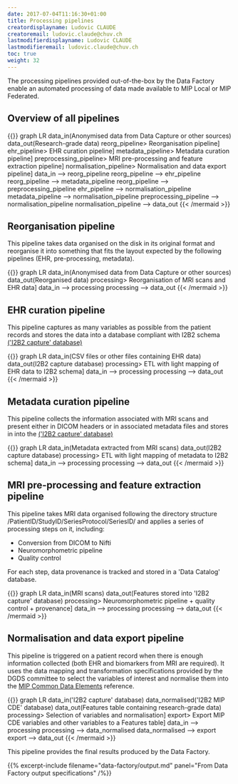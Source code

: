 ```yaml
---
date: 2017-07-04T11:16:30+01:00
title: Processing pipelines
creatordisplayname: Ludovic CLAUDE
creatoremail: ludovic.claude@chuv.ch
lastmodifierdisplayname: Ludovic CLAUDE
lastmodifieremail: ludovic.claude@chuv.ch
toc: true
weight: 32
---
```


The processing pipelines provided out-of-the-box by the Data Factory enable an
automated processing of data made available to MIP Local or MIP Federated.


## Overview of all pipelines

{{<mermaid align="left">}}
graph LR
        data_in(Anonymised data from Data Capture or other sources)
        data_out(Research-grade data)
        reorg_pipeline> Reorganisation pipeline]
        ehr_pipeline> EHR curation pipeline]
        metadata_pipeline> Metadata curation pipeline]
        preprocessing_pipeline> MRI pre-processing and feature extraction pipeline]
        normalisation_pipeline> Normalisation and data export pipeline]
        data_in --> reorg_pipeline
        reorg_pipeline --> ehr_pipeline
        reorg_pipeline --> metadata_pipeline
        reorg_pipeline --> preprocessing_pipeline
        ehr_pipeline --> normalisation_pipeline
        metadata_pipeline --> normalisation_pipeline
        preprocessing_pipeline --> normalisation_pipeline
        normalisation_pipeline --> data_out
{{< /mermaid >}}


## Reorganisation pipeline

This pipeline takes data organised on the disk in its original format and reorganise it into
something that fits the layout expected by the following pipelines (EHR, pre-processing, metadata).

{{<mermaid align="left">}}
graph LR
        data_in(Anonymised data from Data Capture or other sources)
        data_out(Reorganised data)
        processing> Reorganisation of MRI scans and EHR data]
        data_in --> processing
        processing --> data_out
{{< /mermaid >}}

## EHR curation pipeline

This pipeline captures as many variables as possible from the patient records and stores the
data into a database compliant with I2B2 schema [('I2B2 capture' database)](../capture_i2b2)

{{<mermaid align="left">}}
graph LR
        data_in(CSV files or other files containing EHR data)
        data_out(I2B2 capture database)
        processing> ETL with light mapping of EHR data to I2B2 schema]
        data_in --> processing
        processing --> data_out
{{< /mermaid >}}

## Metadata curation pipeline

This pipeline collects the information associated with MRI scans and present either in
DICOM headers or in associated metadata files and stores in into the [('I2B2 capture' database)](../data_capture_i2b2)

{{<mermaid align="left">}}
graph LR
        data_in(Metadata extracted from MRI scans)
        data_out(I2B2 capture database)
        processing> ETL with light mapping of metadata to I2B2 schema]
        data_in --> processing
        processing --> data_out
{{< /mermaid >}}

## MRI pre-processing and feature extraction pipeline

This pipeline takes MRI data organised following the directory structure /PatientID/StudyID/SeriesProtocol/SeriesID/
and applies a series of processing steps on it, including:

* Conversion from DICOM to Nifti
* Neuromorphometric pipeline
* Quality control

For each step, data provenance is tracked and stored in a 'Data Catalog' database.

{{<mermaid align="left">}}
graph LR
        data_in(MRI scans)
        data_out(Features stored into 'I2B2 capture' database)
        processing> Neuromorphometric pipeline + quality control + provenance]
        data_in --> processing
        processing --> data_out
{{< /mermaid >}}

## Normalisation and data export pipeline

This pipeline is triggered on a patient record when there is enough information collected
(both EHR and biomarkers from MRI are required). It uses the data mapping and transformation
specifications provided by the DGDS committee to select the variables of interest and normalise
them into the [MIP Common Data Elements](../cde) reference.

{{<mermaid align="left">}}
graph LR
        data_in('I2B2 capture' database)
        data_normalised('I2B2 MIP CDE' database)
        data_out(Features table containing research-grade data)
        processing> Selection of variables and normalisation]
        export> Export MIP CDE variables and other variables to a Features table]
        data_in --> processing
        processing --> data_normalised
        data_normalised --> export
        export --> data_out
{{< /mermaid >}}

This pipeline provides the final results produced by the Data Factory.

{{% excerpt-include filename="data-factory/output.md" panel="From Data Factory output specifications" /%}}
